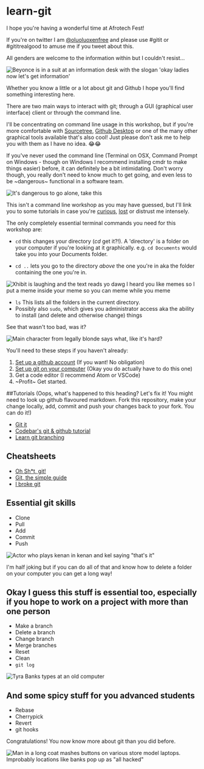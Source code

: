# learn-git

I hope you're having a wonderful time at Afrotech Fest!

If you're on twitter I am [@oluoluoxenfree](https://twitter.com/oluoluoxenfree) and please use #gitit or #gititrealgood to amuse me if you tweet about this. 

All genders are welcome to the information within but I couldn't resist...

![Beyonce is in a suit at an information desk with the slogan 'okay ladies now let's get information'](https://pbs.twimg.com/media/CmmmOj8UEAA5iY5.jpg)

Whether you know a little or a lot about git and Github I hope you'll find something interesting here.

There are two main ways to interact with git; through a GUI (graphical user interface) client or through the command line.

I'll be concentrating on command line usage in this workshop, but if you're more comfortable with [Sourcetree](https://www.sourcetreeapp.com/), [Github Desktop](https://desktop.github.com/) or one of the many other graphical tools available that's also cool! Just please don't ask me to help you with them as I have no idea. 😂😂

If you've never used the command line (Terminal on OSX, Command Prompt on Windows - though on Windows I recommend installing cmdr to make things easier) before, it can definitely be a bit intimidating. Don't worry though, you really don't need to know much to get going, and even less to be ~dangerous~ functional in a software team.

![It's dangerous to go alone, take this](http://www.ohmz.net/wp-content/uploads/2011/08/its-dangerous-to-go-alone-take-this.jpg)

This isn't a command line workshop as you may have guessed, but I'll link you to some tutorials in case you're [curious](https://lifehacker.com/5633909/who-needs-a-mouse-learn-to-use-the-command-line-for-almost-anything), [lost](https://www.learnenough.com/command-line-tutorial) or distrust me intensely.

The only completely essential terminal commands you need for this workshop are:

- `cd` this changes your directory (_cd_ get it?!). A 'directory' is a folder on your computer if you're looking at it graphically. e.g. `cd Documents` would take you into your Documents folder.

- `cd ..` lets you go to the directory _above_ the one you're in aka the folder containing the one you're in.

![Xhibit is laughing and the text reads yo dawg I heard you like memes so I put a meme inside your meme so you can meme while you meme](https://i.imgflip.com/m9mc7.jpg)

- `ls` This lists all the folders in the current directory.
- Possibly also `sudo`, which gives you administrator access aka the ability to install (and delete and otherwise change) things

See that wasn't too bad, was it?

![Main character from legally blonde says what, like it's hard?](https://media.giphy.com/media/a3HwA77QREoo/giphy.gif)

You'll need to these steps if you haven't already:

1. [Set up a github account](https://github.com/join) (If you want! No obligation)
2. [Set up git on your computer](https://help.github.com/articles/set-up-git/) (Okay you do actually have to do this one)
3. Get a code editor (I recommend Atom or VSCode)
4. ~Profit~ Get started.

##Tutorials (Oops, what's happened to this heading? Let's fix it! You might need to look up github flavoured markdown. Fork this repository, make your change locally, add, commit and push your changes back to your fork. You can do it!)

- [Git it](https://github.com/jlord/git-it)
- [Codebar's git & github tutorial](http://tutorials.codebar.io/version-control/command-line/tutorial.html)
- [Learn git branching](https://learngitbranching.js.org/)

## Cheatsheets

- [Oh Sh*t, git!](http://ohshitgit.com/)
- [Git, the simple guide](http://rogerdudler.github.io/git-guide/)
- [I broke git](http://ibrokegit.com/)

## Essential git skills

- Clone
- Pull
- Add
- Commit 
- Push 

![Actor who plays kenan in kenan and kel saying "that's it"](https://thumbs.gfycat.com/IdealEuphoricBlacklab-max-1mb.gif)

I'm half joking but if you can do all of that and know how to delete a folder on your computer you can get a long way!

## Okay I guess this stuff is essential too, especially if you hope to work on a project with more than one person

- Make a branch
- Delete a branch
- Change branch
- Merge branches
- Reset 
- Clean
- `git log`

![Tyra Banks types at an old computer](https://media1.tenor.com/images/3d762c2bf06a70eea8c01bce19aee345/tenor.gif?itemid=5322344)

## And some spicy stuff for you advanced students

- Rebase
- Cherrypick
- Revert
- git hooks

Congratulations! You now know more about git than you did before.

![Man in a long coat mashes buttons on various store model laptops. Improbably locations like banks pop up as "all hacked"](https://i.imgur.com/iVHfwLc.gif)
